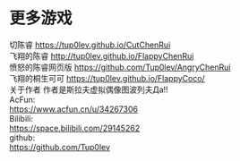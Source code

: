 # 更多游戏

切陈睿 https://tup0lev.github.io/CutChenRui  
飞翔的陈睿 http://tup0lev.github.io/FlappyChenRui  
愤怒的陈睿网页版 https://github.com/Tup0lev/AngryChenRui  
飞翔的桐生可可 https://tup0lev.github.io/FlappyCoco/  
关于作者 
作者是斯拉夫虚拟偶像图波列夫Да!!  
AcFun:  
https://www.acfun.cn/u/34267306  
Bilibili:  
https://space.bilibili.com/29145262  
github:  
https://github.com/Tup0lev  
